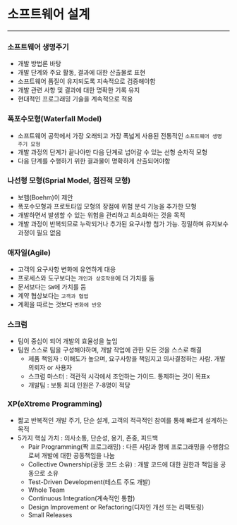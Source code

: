 # 소프트웨어 설계
***

### 소프트웨어 생명주기
* 개발 방법론 바탕
* 개발 단계와 주요 활동, 결과에 대한 산출물로 표현
* 소프트웨어 품질이 유지되도록 지속적으로 검증해야함
* 개발 관련 사항 및 결과에 대한 명확한 기록 유지
* 현대적인 프로그래밍 기술을 계속적으로 적용

### 폭포수모형(Waterfall Model)
* 소프트웨어 공학에서 가장 오래되고 가장 폭넓게 사용된 전통적인 `소프트웨어 생명 주기 모형`
* 개발 과정의 단계가 끝나야만 다음 단계로 넘어갈 수 있는 선형 순차적 모형
* 다음 단계를 수행하기 위한 결과물이 명확하게 산출되어야함

### 나선형 모형(Sprial Model, 점진적 모형)
* 보헴(Boehm)이 제안
* 폭포수모형과 프로토타입 모형의 장점에 위험 분석 기능을 추가한 모형
* 개발하면서 발생할 수 있는 위험을 관리하고 최소화하는 것을 목적
* 개발 과정이 반복되므로 누락되거나 추가된 요구사항 첨가 가능. 정밀하며 유지보수 과정이 필요 없음

### 애자일(Agile)
* 고객의 요구사항 변화에 유연하게 대응
* 프로세스와 도구보다는 `개인과 상호작용`에 더 가치를 둠
* 문서보다는 `SW`에 가치를 둠
* 계약 협상보다는 `고객과 협업`
* 계획을 따르는 것보다 `변화에 반응`

### 스크럼
* 팀이 중심이 되어 개발의 효율성을 높임
* 팀원 스스로 팀을 구성해야하며, 개발 작업에 관한 모든 것을 스스로 해결
    * 제품 책임자 : 이해도가 높으며, 요구사항을 책임지고 의사결정하는 사람. 개발 의뢰자 or 사용자
    * 스크럼 마스터 : 객관적 시각에서 조언하는 가이드. 통제하는 것이 목표x
    * 개발팀 : 보통 최대 인원은 7-8명이 적당

### XP(eXtreme Programming)
* 짧고 반복적인 개발 주기, 단순 설계, 고객의 적극적인 참여를 통해 빠르게 설계하는 목적
* 5가지 핵심 가치 : 의사소통, 단순성, 용기, 존중, 피드백
   * Pair Programming(짝 프로그래밍) : 다른 사람과 함께 프로그래밍을 수행함으로써 개발에 대한 공동책임을 나눔
   * Collective Ownership(공동 코드 소유) : 개발 코드에 대한 권한과 책임을 공동으로 소유
   * Test-Driven Development(테스트 주도 개발)
   * Whole Team
   * Continuous Integration(계속적인 통합)
   * Design Improvement or Refactoring(디자인 개선 또는 리팩토링)
   * Small Releases
